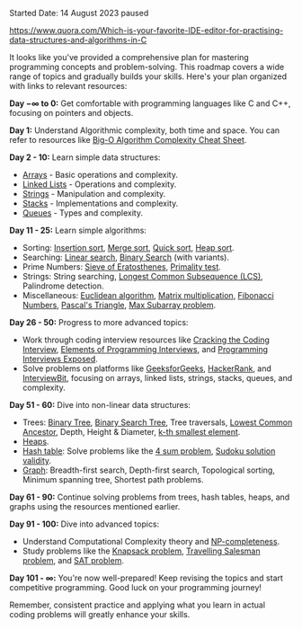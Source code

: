Started Date: 14 August 2023 paused


https://www.quora.com/Which-is-your-favorite-IDE-editor-for-practising-data-structures-and-algorithms-in-C

It looks like you've provided a comprehensive plan for mastering programming concepts and problem-solving. This roadmap covers a wide range of topics and gradually builds your skills. Here's your plan organized with links to relevant resources:

**Day −∞ to 0:** Get comfortable with programming languages like C and C++, focusing on pointers and objects.

**Day 1:** Understand Algorithmic complexity, both time and space. You can refer to resources like [Big-O Algorithm Complexity Cheat Sheet](https://www.bigocheatsheet.com/).

**Day 2 - 10:** Learn simple data structures:
- [Arrays](https://www.geeksforgeeks.org/array-data-structure/) - Basic operations and complexity.
- [Linked Lists](https://www.geeksforgeeks.org/data-structures/linked-list/) - Operations and complexity.
- [Strings](https://www.geeksforgeeks.org/string-data-structure/) - Manipulation and complexity.
- [Stacks](https://www.geeksforgeeks.org/stack-data-structure/) - Implementations and complexity.
- [Queues](https://www.geeksforgeeks.org/queue-data-structure/) - Types and complexity.


**Day 11 - 25:** Learn simple algorithms:
- Sorting: [Insertion sort](https://www.geeksforgeeks.org/insertion-sort/), [Merge sort](https://www.geeksforgeeks.org/merge-sort/), [Quick sort](https://www.geeksforgeeks.org/quick-sort/), [Heap sort](https://www.geeksforgeeks.org/heap-sort/).
- Searching: [Linear search](https://www.geeksforgeeks.org/linear-search/), [Binary Search](https://www.geeksforgeeks.org/binary-search/) (with variants).
- Prime Numbers: [Sieve of Eratosthenes](https://www.geeksforgeeks.org/sieve-of-eratosthenes/), [Primality test](https://www.geeksforgeeks.org/primality-test-set-1-introduction-and-school-method/).
- Strings: String searching, [Longest Common Subsequence (LCS)](https://www.geeksforgeeks.org/longest-common-subsequence-dp-4/), Palindrome detection.
- Miscellaneous: [Euclidean algorithm](https://www.geeksforgeeks.org/euclidean-algorithms-basic-and-extended/), [Matrix multiplication](https://www.geeksforgeeks.org/c-program-multiply-two-matrices/), [Fibonacci Numbers](https://www.geeksforgeeks.org/program-for-nth-fibonacci-number/), [Pascal's Triangle](https://www.geeksforgeeks.org/pascal-triangle/), [Max Subarray problem](https://www.geeksforgeeks.org/largest-sum-contiguous-subarray/).

**Day 26 - 50:** Progress to more advanced topics:
- Work through coding interview resources like [Cracking the Coding Interview](http://www.crackingthecodinginterview.com/), [Elements of Programming Interviews](https://elementsofprogramminginterviews.com/), and [Programming Interviews Exposed](https://www.wiley.com/en-us/Programming+Interviews+Exposed%2C+4th+Edition-p-9781119711563).
- Solve problems on platforms like [GeeksforGeeks](https://www.geeksforgeeks.org/), [HackerRank](https://www.hackerrank.com/), and [InterviewBit](https://www.interviewbit.com/), focusing on arrays, linked lists, strings, stacks, queues, and complexity.

**Day 51 - 60:** Dive into non-linear data structures:
- Trees: [Binary Tree](https://www.geeksforgeeks.org/binary-tree-data-structure/), [Binary Search Tree](https://www.geeksforgeeks.org/binary-search-tree-data-structure/), Tree traversals, [Lowest Common Ancestor](https://www.geeksforgeeks.org/lowest-common-ancestor-binary-tree-set-1/), Depth, Height & Diameter, [k-th smallest element](https://www.geeksforgeeks.org/find-k-th-smallest-element-in-bst-order-statistics-in-bst/).
- [Heaps](https://www.geeksforgeeks.org/heap-data-structure/).
- [Hash table](https://www.geeksforgeeks.org/hashing-set-1-introduction/): Solve problems like the [4 sum problem](https://www.geeksforgeeks.org/find-four-elements-that-sum-to-a-given-value-set-2/), [Sudoku solution validity](https://www.geeksforgeeks.org/check-if-given-sudoku-board-has-a-solution-or-not/).
- [Graph](https://www.geeksforgeeks.org/graph-and-its-representations/): Breadth-first search, Depth-first search, Topological sorting, Minimum spanning tree, Shortest path problems.

**Day 61 - 90:** Continue solving problems from trees, hash tables, heaps, and graphs using the resources mentioned earlier.

**Day 91 - 100:** Dive into advanced topics:
- Understand Computational Complexity theory and [NP-completeness](https://en.wikipedia.org/wiki/NP-completeness).
- Study problems like the [Knapsack problem](https://en.wikipedia.org/wiki/Knapsack_problem), [Travelling Salesman problem](https://en.wikipedia.org/wiki/Travelling_salesman_problem), and [SAT problem](https://en.wikipedia.org/wiki/Boolean_satisfiability_problem).

**Day 101 - ∞:** You're now well-prepared! Keep revising the topics and start competitive programming. Good luck on your programming journey!

Remember, consistent practice and applying what you learn in actual coding problems will greatly enhance your skills.
